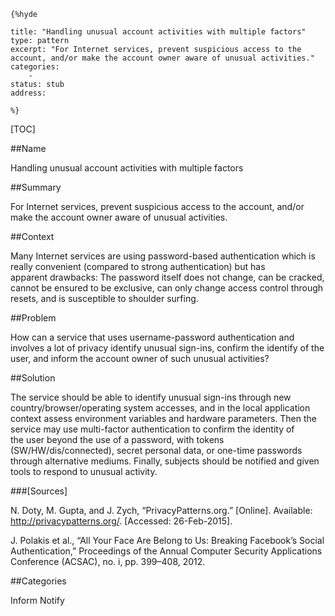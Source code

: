     {%hyde

    title: "Handling unusual account activities with multiple factors"
    type: pattern
    excerpt: "For Internet services, prevent suspicious access to the account, and/or make the account owner aware of unusual activities."
    categories:
        - 
    status: stub
    address:

    %}

[TOC]


##Name
<!--Primary name the pattern is known by.-->

Handling unusual account activities with multiple factors

<!--###[Also Known As]-->
<!-- All other names the pattern is known by.-->



##Summary
<!-- One short paragraph summarising the pattern.-->

For Internet services, prevent suspicious access to the account, and/or make the account owner aware of unusual activities.

##Context
<!-- The situations in which the pattern may apply.-->

Many Internet services are using password-based authentication which is really convenient (compared to strong authentication) but has apparent drawbacks: The password itself does not change, can be cracked, cannot be ensured to be exclusive, can only change access control through resets, and is susceptible to shoulder surfing.

##Problem
<!-- The problem a pattern addresses, including a list of forces describing why a problem might be difficult to solve.-->

How can a service that uses username-password authentication and involves a lot of privacy identify unusual sign-ins, confirm the identify of the user, and inform the account owner of such unusual activities?

##Solution
<!-- A concise description of how the pattern addresses the problem.-->

The service should be able to identify unusual sign-ins through new country/browser/operating system accesses, and in the local application context assess environment variables and hardware parameters. Then the service may use multi-factor authentication to confirm the identity of the user beyond the use of a password, with tokens (SW/HW/dis/connected), secret personal data, or one-time passwords through alternative mediums. Finally, subjects should be notified and given tools to respond to unusual activity.

<!--###[Structure]-->
<!--A detailed specification of the structural aspects of the pattern. A class diagram if applicable.-->



<!--###[Implementation]-->
<!--Guidelines for implementing the pattern; code fragments; suggested PETS; policy fragments.-->



<!--##Consequences-->
<!--The advantages (benefits) and disadvantages (liabilities) of applying the pattern.-->



<!--###[Constraints]-->
<!-- limitations as a consequence of applying the pattern.-->



<!--##Examples-->
<!--Motivational example to see how the pattern is applied.-->



<!--###[Known Uses]-->
<!-- Pointers to various applications of the pattern.-->



<!--##See Also-->
<!-- Any pointers to relevant information, not contained in the subfields below.-->



<!--###[Related Patterns]-->
<!-- Supporting and conflicting patterns-->



###[Sources]
<!-- References to the original source of the pattern.-->

N. Doty, M. Gupta, and J. Zych, “PrivacyPatterns.org.” [Online]. Available: http://privacypatterns.org/. [Accessed: 26-Feb-2015].

J. Polakis et al., “All Your Face Are Belong to Us: Breaking Facebook’s Social Authentication,” Proceedings of the Annual Computer Security Applications Conference (ACSAC), no. i, pp. 399–408, 2012.

<!--##General Comments-->
<!-- Separate discussion on the pattern.-->



##Categories
<!-- Placeholder for future agreed upon categories as per collaboration's evaluation.-->
Inform
Notify

<!--##Tags-->
<!-- User definable descriptors for additional correlation.-->




